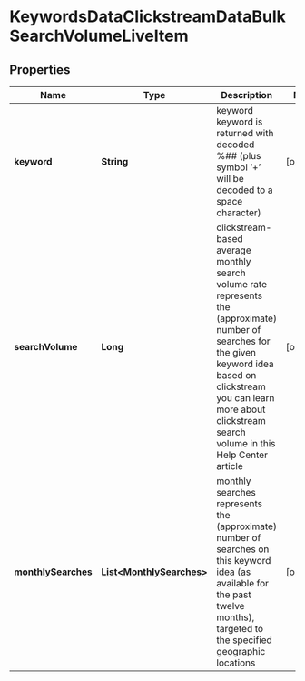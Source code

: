 

# KeywordsDataClickstreamDataBulkSearchVolumeLiveItem


## Properties

| Name | Type | Description | Notes |
|------------ | ------------- | ------------- | -------------|
|**keyword** | **String** | keyword keyword is returned with decoded %## (plus symbol ‘+’ will be decoded to a space character) |  [optional] |
|**searchVolume** | **Long** | clickstream-based average monthly search volume rate represents the (approximate) number of searches for the given keyword idea based on clickstream you can learn more about clickstream search volume in this Help Center article |  [optional] |
|**monthlySearches** | [**List&lt;MonthlySearches&gt;**](MonthlySearches.md) | monthly searches represents the (approximate) number of searches on this keyword idea (as available for the past twelve months), targeted to the specified geographic locations |  [optional] |



